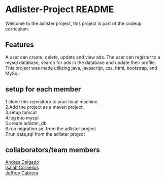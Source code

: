 # Adlister-Project README

Welcome to the adlister project, this project is part of the codeup corriculum.

## Features
A user can create, delete, update and view ads. 
The user can register to a mysql database, search for ads in the database and update their profile.
This project was made utilizing java, javascript, css, html, bootstrap, and MySql.

## setup for each member
1.clone this repository to your local machine.<br>
2.Add the project as a maven project.<br>
3.setup tomcat<br>
4.log into mysql<br>
5.create adlister_db<br>
6.run migration.sql from the adlister project<br>
7.run data,sql from the adlister project<br>

## collaborators/team members
[Andres Delgado](https://github.com/AndresDelgado1) <br>
[Isaiah Cornelius](https://github.com/Isaiah-Cornelius)<br>
[Jeffrey Cabrera](https://github.com/jeffrey840)




